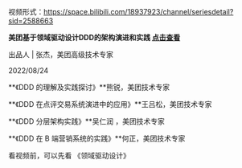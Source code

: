 视频形式：https://space.bilibili.com/18937923/channel/seriesdetail?sid=2588663

**美团基于领域驱动设计DDD的架构演进和实践 [点击查看](https://mp.weixin.qq.com/s?__biz=MjM5NjQ5MTI5OA==&mid=2651772327&idx=2&sn=95978f4431259eb71580e723997bbbcc&chksm=bd120cea8a6585fc3548a78f0e720e1ee2c4d3ba1e658cf9182d3e8609239f68bf64a57c56e5&mpshare=1&scene=1&srcid=12308CPdlBRdA3sqDuUpXcjK&sharer_sharetime=1672329999012&sharer_shareid=a77badf7803a1b52d0e1dd1760a548f4&key=b10c8f32666d7a1d9e507df588b9018b640e4f5788f3643870d3217f614ec892a20fb51191430f0702f30ef9e4f45e9bb14808c34c7e820792d6632e73312c357a184cea4a31c9357466ae48a3b826bfd0be2764c02313d5ce853f9464dd9a00ee4156919fe79bfbdee382e29c90d46559aa888baed5ae0d6c84e0f8b285aedc&ascene=1&uin=MjY5MDU3MTgyOA%3D%3D&devicetype=Windows+10+x64&version=6308011a&lang=zh_CN&exportkey=n_ChQIAhIQxMXELwqABXspgslLn5qIkxLqAQIE97dBBAEAAAAAAF79DHvlgoAAAAAOpnltbLcz9gKNyK89dVj0%2Bg6%2B6WVQyT4obuWj7pIacjDTgNClKdeOZxL6yaiFymsDuO%2B6o1VEvCAgNf%2B%2Fpvdf6tOgbluL4Wj1Qelc1K7ja8SUgYfKY5mCSp%2BnID33hq9TKcK46UyO%2BheLkIdOuCaOk%2FzdeKuy%2FBlw%2F17Lt2C8RjvaWvqjgBg1cKLUqu6wpiD139Lg3fX46PfhEO%2FDQIJEWn3JKxI8%2FLHroMZWyV2wXMjVaj3hw8ydNDGdwlg5XeEeiTbRzNURcMo4X14VNGjWlgrXMw%3D%3D&acctmode=0&pass_ticket=5aLhSvVhqu9jHbNZSdZ0Xm8QAa3l5htx6jMWtVP0L8Hcs%2Fa3wHQWpzpRxtSS1Vf6bq%2F0owziWvw%2Bx1mVsll5VA%3D%3D&wx_header=1&fontgear=2)**

出品人 | 张杰，美团高级技术专家 

2022/08/24

**《DDD 的理解及实践探讨》**熊锐，美团技术专家

**《DDD 在点评交易系统演进中的应用》**王吕松，美团技术专家

**《DDD 分层架构实践》**吴仁润 ，美团技术专家

**《DDD 在 B 端营销系统的实践》**何正，美团技术专家





看视频前，可以先看 《领域驱动设计》